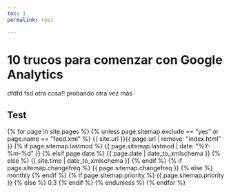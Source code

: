 ```yaml
---
toc: 1
permalink: test

---
```


# 10 trucos para comenzar con Google Analytics

dfdfd fsd otra cosa!! probando otra vez más

## Test 




{% for page in site.pages %}
    {% unless page.sitemap.exclude == "yes" or page.name == "feed.xml" %}
    <url>
      <loc>{{ site.url }}{{ page.url | remove: "index.html" }}</loc>
      {% if page.sitemap.lastmod %}
        <lastmod>{{ page.sitemap.lastmod | date: "%Y-%m-%d" }}</lastmod>
      {% elsif page.date %}
        <lastmod>{{ page.date | date_to_xmlschema }}</lastmod>
      {% else %}
        <lastmod>{{ site.time | date_to_xmlschema }}</lastmod>
      {% endif %}
      {% if page.sitemap.changefreq %}
        <changefreq>{{ page.sitemap.changefreq }}</changefreq>
      {% else %}
        <changefreq>monthly</changefreq>
      {% endif %}
      {% if page.sitemap.priority %}
        <priority>{{ page.sitemap.priority }}</priority>
      {% else %}
        <priority>0.3</priority>
      {% endif %}
    </url>
    {% endunless %}
  {% endfor %}
<!--stackedit_data:
eyJoaXN0b3J5IjpbMjIyMTgzOTUyLDEwODI4MzQ2NzIsMTQwOT
YyNDM4NiwyMTM5ODI1MjAzLDc0NzA1MjQ5MywtMTczMDk1Njcw
NiwtMTc1NDkwNzU4MiwxNzAyNjk4MTE1LDE3MDI2OTgxMTUsOD
QyNDE1NzMwLC0xNDQ0MjUxMTUzLC0yNzI1MjY3NTksNzUzNDA2
MDE2LC0xMDI0ODAzNjQ2LC03Mzk5OTM0MjcsLTIwMjA3MTU4Nj
ldfQ==
-->